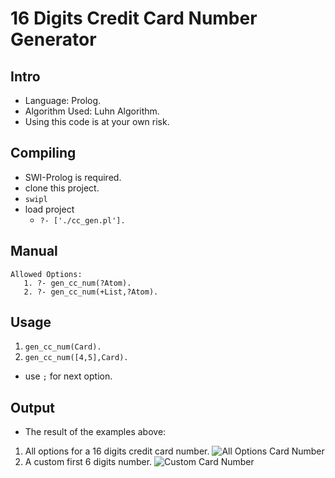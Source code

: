 16 Digits Credit Card Number Generator
=====

Intro
-----
* Language: Prolog.
* Algorithm Used: Luhn Algorithm.
* Using this code is at your own risk.
 

Compiling
---------
* SWI-Prolog is required.
* clone this project.
* ```swipl```
* load project
  * ```?- ['./cc_gen.pl'].```

Manual
------
```
Allowed Options:
   1. ?- gen_cc_num(?Atom).
   2. ?- gen_cc_num(+List,?Atom).
```

Usage
-----
1. ``` gen_cc_num(Card). ```
2. ``` gen_cc_num([4,5],Card). ```
* use ```;``` for next option.

Output
------
* The result of the examples above:
1. All options for a 16 digits credit card number.
![All Options Card Number](https://github.com/eldardamari/credit-card-generator/blob/master/img/gen_cc_num1.png)
2. A custom first 6 digits number.
![Custom Card Number](eldardamari.github.com/credit-card-generator/img/gen_cc_num2.png)
